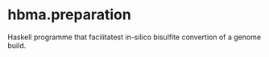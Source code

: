 # hbma.preparation
Haskell programme that facilitatest in-silico bisulfite convertion of a genome build.

